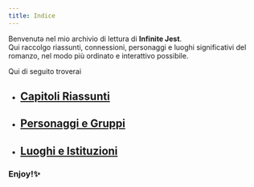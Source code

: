```yaml
---
title: Indice
---
```

Benvenutə nel mio archivio di lettura di **Infinite Jest**.  
Qui raccolgo riassunti, connessioni, personaggi e luoghi significativi del romanzo, nel modo più ordinato e interattivo possibile.

Qui di seguito troverai

- ## [Capitoli Riassunti](CAPITOLI/)


- ## [Personaggi e Gruppi](PERSONAGGI/)


- ## [Luoghi e Istituzioni](LUOGHI/)


### Enjoy!✨